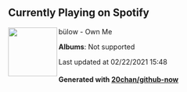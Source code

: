 ## Currently Playing on Spotify

[<img align="left" width="100" src="https://i.scdn.co/image/ab67616d0000b27387da18a1723e6d4bf79d6051">](https://open.spotify.com/album/75OmZv2K9rN3ySHEvc8GIQ)

bülow - Own Me

**Albums**: Not supported

Last updated at 02/22/2021 15:48

#### Generated with [20chan/github-now](https://github.com/20chan/github-now)


<!--
**20chan/20chan** is a ✨ _special_ ✨ repository because its `README.md` (this file) appears on your GitHub profile.

Here are some ideas to get you started:

- 🔭 I’m currently working on ...
- 🌱 I’m currently learning ...
- 👯 I’m looking to collaborate on ...
- 🤔 I’m looking for help with ...
- 💬 Ask me about ...
- 📫 How to reach me: ...
- 😄 Pronouns: ...
- ⚡ Fun fact: ...
-->
